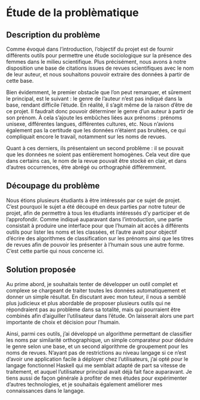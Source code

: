# Étude de la problèmatique
## Description du problème
Comme évoqué dans l’introduction, l’objectif du projet est de fournir différents outils pour permettre une étude sociologique sur la présence des femmes dans le milieu scientifique. Plus précisément, nous avons à notre disposition une base de citations issues de revues scientifiques avec le nom de leur auteur, et nous souhaitons pouvoir extraire des données à partir de cette base.

Bien évidemment, le premier obstacle que l’on peut remarquer, et sûrement le principal, est le suivant : le genre de l’auteur n’est pas indiqué dans la base, rendant difficile l’étude. En réalité, il s’agit même de la raison d’être de ce projet. Il faudrait donc pouvoir déterminer le genre d’un auteur à partir de son prénom. À cela s’ajoute les embûches liées aux prénoms : prénoms unisexe, différentes langues, différentes cultures, etc. Nous n’avions également pas la certitude que les données n’étaient pas bruitées, ce qui compliquait encore le travail, notamment sur les noms de revues.

Quant à ces derniers, ils présentaient un second problème : il se pouvait que les données ne soient pas entièrement homogènes. Cela veut dire que dans certains cas, le nom de la revue pouvait être stocké en clair, et dans d’autres occurrences, être abrégé ou orthographié différemment. 

## Découpage du problème
Nous étions plusieurs étudiants à être intéressés par ce sujet de projet. C’est pourquoi le sujet a été découpé en deux parties par notre tuteur de projet, afin de permettre à tous les étudiants intéressés d’y participer et de l’approfondir. Comme indiqué auparavant dans l’introduction, une partie consistait à produire une interface pour que l’humain ait accès à différents outils pour lister les noms et les classées, et l’autre avait pour objectif d’écrire des algorithmes de classification sur les prénoms ainsi que les titres de revues afin de pouvoir les présenter à l’humain sous une autre forme. C’est cette partie qui nous concerne ici.

## Solution proposée
Au prime abord, je souhaitais tenter de développer un outil complet et complexe se chargeant de traiter toutes les données automatiquement et donner un simple résultat. En discutant avec mon tuteur, il nous a semblé plus judicieux et plus abordable de proposer plusieurs outils qui ne répondraient pas au problème dans sa totalité, mais qui pourraient être combinés afin d’aiguiller l’utilisateur dans l’étude. On laisserait alors une part importante de choix et décision pour l’humain.

Ainsi, parmi ces outils, j’ai développé un algorithme permettant de classifier les noms par similarité orthographique, un simple comparateur pour déduire le genre selon une base, et un second algorithme de groupement pour les noms de revues. N’ayant pas de restrictions au niveau langage si ce n’est d’avoir une application facile à déployer chez l’utilisateurs, j’ai opté pour le langage fonctionnel Haskell qui me semblait adapté de part sa vitesse de traitement, et auquel l’utilisateur principal avait déjà fait face auparavant. Je tiens aussi de façon générale à profiter de mes études pour expérimenter d’autres technologies, et je souhaitais également améliorer mes connaissances dans le langage.
